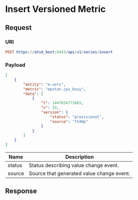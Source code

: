 # Insert Versioned Metric
## Request
### URI
```elm
POST https://atsd_host:8443/api/v1/series/insert
```
### Payload
```json
[
    {
        "entity": "e-vers",
        "metric": "mpstat.cpu_busy",
        "data": [
            {
                "t": 1447834771665,
                "v": 33,
                "version": {
                    "status": "provisional",
                    "source": "t540p"
                }
            }
        ]
    }
]
```

|Name | Description|
|---|---|
|status | Status describing value change event.|
|source | Source that generated value change event.|

## Response
```
```
